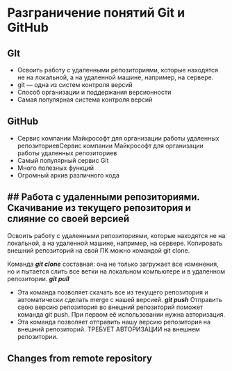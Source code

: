 # Разграничение понятий Git и GitHub

## GIt

* Освоить работу с удаленными
репозиториями, которые находятся
не на локальной, а на удаленной машине,
например, на сервере.
* git — одна из систем контроля версий
* Способ организации и поддержания
версионности
* Самая популярная система контроля версий

## GitHub

* Сервис компании Майкрософт для
организации работы удаленных
репозиториевСервис компании Майкрософт для
организации работы удаленных
репозиториев
* Самый популярный сервис Git
* Много полезных функций
* Огромный архив различного кода


## ## Работа с удаленными репозиториями. Скачивание из текущего репозитория и слияние со своей версией

Освоить работу с удаленными репозиториями, которые находятся не на локальной,
а на удаленной машине, например, на сервере.
Копировать внешний репозиторий на свой ПК можно командой git clone.

Команда ***git clone*** составная: она не только
загружает все изменения, но и пытается слить
все ветки на локальном компьютере и в
удаленном репозитории.
***git pull***

* Эта команда позволяет скачать все
из текущего репозитория и автоматически
сделать merge с нашей версией.
***git push***
Отправить свою версию репозитория во
внешний репозиторий поможет команда git
push. При первом её использовании нужна авторизация.
* Эта команда позволяет отправить нашу
версию репозитория на внешний
репозиторий. ТРЕБУЕТ АВТОРИЗАЦИИ
на внешнем репозитории.

## Changes from remote repository

